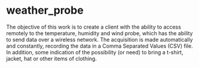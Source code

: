 # weather_probe
The objective of this work is to create a client with the ability to access remotely to the temperature, humidity and wind probe, which has the ability to send data over a wireless network. The acquisition is made automatically and constantly, recording the data in a Comma Separated Values ​​(CSV) file. In addition, some indication of the possibility (or need) to bring a t-shirt, jacket, hat or other items of clothing.
